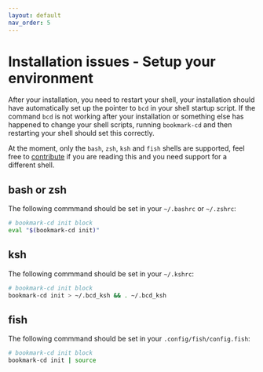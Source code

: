 ```yaml
---
layout: default
nav_order: 5
---
```


# Installation issues - Setup your environment

After your installation, you need to restart your shell, your installation should have automatically set up the pointer to `bcd` in your shell startup script.  If the command `bcd` is not working after your installation or something else has happened to change your shell scripts, running `bookmark-cd` and then restarting your shell should set this correctly.

At the moment, only the `bash`, `zsh`, `ksh` and `fish` shells are supported, feel free to [contribute](/#contribute) if you are reading this and you need support for a different shell.

## bash or zsh

The following commmand should be set in your `~/.bashrc` or `~/.zshrc`:

``` sh
# bookmark-cd init block
eval "$(bookmark-cd init)"   
```

## ksh

The following commmand should be set in your `~/.kshrc`:

``` sh
# bookmark-cd init block
bookmark-cd init > ~/.bcd_ksh && . ~/.bcd_ksh
```

## fish

The following commmand should be set in your `.config/fish/config.fish`:

``` sh
# bookmark-cd init block
bookmark-cd init | source
```
